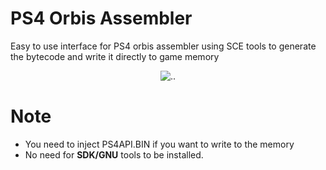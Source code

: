 # PS4 Orbis Assembler

Easy to use interface for PS4 orbis assembler using SCE tools to generate the 
bytecode and write it directly to game memory

<p align="center">
<img alt=".." src="https://raw.githubusercontent.com/BISOON/PS4-Orbis-Assembler/master/orbis.PNG"/>
</p>

# Note
* You need to inject PS4API.BIN if you want to write to the memory
* No need for __SDK/GNU__ tools to be installed.